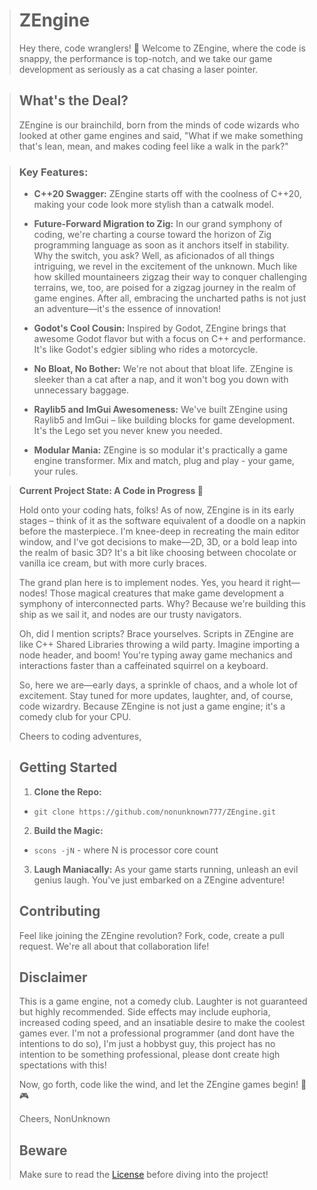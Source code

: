 > # ZEngine
> 
> Hey there, code wranglers! 🚀 Welcome to ZEngine, where the code is snappy, the performance is top-notch, and we take our game development as seriously as a cat chasing a laser pointer.

> ## What's the Deal?
> 
> ZEngine is our brainchild, born from the minds of code wizards who looked at other game engines and said, "What if we make something that's lean, mean, and makes coding feel like a walk in the park?"

> ### Key Features:
> 
> -   **C++20 Swagger:** ZEngine starts off with the coolness of C++20, making your code look more stylish than a catwalk model.
>     
> -   **Future-Forward Migration to Zig:** In our grand symphony of coding, we're charting a course toward the horizon of Zig programming language as soon as it anchors itself in stability. Why the switch, you ask? Well, as aficionados of all things intriguing, we revel in the excitement of the unknown. Much like how skilled mountaineers zigzag their way to conquer challenging terrains, we, too, are poised for a zigzag journey in the realm of game engines. After all, embracing the uncharted paths is not just an adventure—it's the essence of innovation!
>     
> -   **Godot's Cool Cousin:** Inspired by Godot, ZEngine brings that awesome Godot flavor but with a focus on C++ and performance. It's like Godot's edgier sibling who rides a motorcycle.
>     
> -   **No Bloat, No Bother:** We're not about that bloat life. ZEngine is sleeker than a cat after a nap, and it won't bog you down with unnecessary baggage.
>     
> -   **Raylib5 and ImGui Awesomeness:** We've built ZEngine using Raylib5 and ImGui – like building blocks for game development. It's the Lego set you never knew you needed.
>     
> -   **Modular Mania:** ZEngine is so modular it's practically a game engine transformer. Mix and match, plug and play - your game, your rules.
>     

> **Current Project State: A Code in Progress 🚧**
> 
> Hold onto your coding hats, folks! As of now, ZEngine is in its early stages – think of it as the software equivalent of a doodle on a napkin before the masterpiece. I'm knee-deep in recreating the main editor window, and I've got decisions to make—2D, 3D, or a bold leap into the realm of basic 3D? It's a bit like choosing between chocolate or vanilla ice cream, but with more curly braces.
> 
> The grand plan here is to implement nodes. Yes, you heard it right—nodes! Those magical creatures that make game development a symphony of interconnected parts. Why? Because we're building this ship as we sail it, and nodes are our trusty navigators.
> 
> Oh, did I mention scripts? Brace yourselves. Scripts in ZEngine are like C++ Shared Libraries throwing a wild party. Imagine importing a node header, and boom! You're typing away game mechanics and interactions faster than a caffeinated squirrel on a keyboard.
> 
> So, here we are—early days, a sprinkle of chaos, and a whole lot of excitement. Stay tuned for more updates, laughter, and, of course, code wizardry. Because ZEngine is not just a game engine; it's a comedy club for your CPU.
> 
> Cheers to coding adventures,

> ## Getting Started
> 
> 1.  **Clone the Repo:**
>     
>     
> 
> -   `git clone https://github.com/nonunknown777/ZEngine.git` 
>     
> 2.   **Build the Magic:**
>
> -   `scons -jN` - where  N is processor core count
>     
> 3.  **Laugh Maniacally:** As your game starts running, unleash an evil genius laugh. You've just embarked on a ZEngine adventure!
>     
> 
> ## Contributing
> 
> Feel like joining the ZEngine revolution? Fork, code, create a pull request. We're all about that collaboration life!
> 
> ## Disclaimer
> 
> This is a game engine, not a comedy club. Laughter is not guaranteed but highly recommended. Side effects may include euphoria, increased coding speed, and an insatiable desire to make the coolest games ever.
> I'm not a professional programmer (and dont have the intentions to do so), I'm just a hobbyst guy, this project has no intention to be something professional, please dont create high spectations with this!
> 
> Now, go forth, code like the wind, and let the ZEngine games begin! 🚀🎮
> 
> Cheers, NonUnknown
> ## Beware
> 
> Make sure to read the [License](./LICENSE.MD) before diving into the project!
